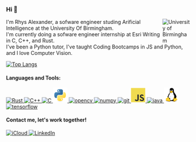 ### Hi 👋

<img src="https://universitas21.com/sites/default/files/styles/scale_640_w/public/2018-04/1200px-BirminghamUniversityCrest.svg_.png?itok=kxhnaaLp" width="75" align="right" title="University of Birmingham">

I'm Rhys Alexander, a sofware engineer studing Arificial Intelligence at the University Of Birmingham.<br>
I'm currently doing a sofware engineer internship at Esri Writing in C, C++, and Rust.<br>
I've been a Python tutor, I've taught Coding Bootcamps in JS and Python, and I love Computer Vision.

[![Top Langs](https://github-readme-stats.vercel.app/api/top-langs/?username=Rhys-Alexander&theme=dark&layout=compact)](https://github.com/anuraghazra/github-readme-stats)

<h4 align="left">Languages and Tools:</h4>
  <p align="left">
    <a href="https://www.rust-lang.org" target="_blank" rel="noreferrer">
    <img src="https://rustacean.net/assets/cuddlyferris.png" alt="Rust" height="40"/> 
    </a>
    <a href="https://en.wikipedia.org/wiki/C%2B%2B" target="_blank" rel="noreferrer">
    <img src="https://upload.wikimedia.org/wikipedia/commons/thumb/1/18/ISO_C%2B%2B_Logo.svg/800px-ISO_C%2B%2B_Logo.svg.png" alt="C++" height="40"/> 
    </a>
    <a href="https://en.wikipedia.org/wiki/C_(programming_language)" target="_blank" rel="noreferrer">
    <img src="https://upload.wikimedia.org/wikipedia/commons/thumb/1/18/C_Programming_Language.svg/1200px-C_Programming_Language.svg.png" alt="C" height="40"/> 
    </a>
    <a href="https://www.python.org" target="_blank" rel="noreferrer">
    <img src="https://raw.githubusercontent.com/devicons/devicon/master/icons/python/python-original.svg" alt="python" height="40"/> 
    </a> 
    <a href="https://opencv.org/" target="_blank" rel="noreferrer">
      <img src="https://www.vectorlogo.zone/logos/opencv/opencv-icon.svg" alt="opencv" height="40"/> 
    </a>
    <a href="https://numpy.org" target="_blank" rel="noreferrer">
      <img src="https://seeklogo.com/images/N/numpy-logo-479C24EC79-seeklogo.com.png" alt="numpy" height="40"/> 
    </a> 
    <a href="https://git-scm.com/" target="_blank" rel="noreferrer">
      <img src="https://www.vectorlogo.zone/logos/git-scm/git-scm-icon.svg" alt="git" height="40"/>
    </a> 
    <a href="https://developer.mozilla.org/en-US/docs/Web/JavaScript" target="_blank" rel="noreferrer">
      <img src="https://raw.githubusercontent.com/devicons/devicon/master/icons/javascript/javascript-original.svg" alt="javascript" height="40"/> 
    </a> 
    <a href="https://www.java.com/en/" target="_blank" rel="noreferrer">
      <img src="https://i.pinimg.com/originals/79/5e/bb/795ebb5f4a470cd7242136237f61fc53.png" alt="java" height="40"/> 
    </a> 
    <a href="https://www.linux.org/" target="_blank" rel="noreferrer">
      <img src="https://raw.githubusercontent.com/devicons/devicon/master/icons/linux/linux-original.svg" alt="linux" height="40"/> 
    </a> 
    <a href="https://www.tensorflow.org" target="_blank" rel="noreferrer">
    <img src="https://www.vectorlogo.zone/logos/tensorflow/tensorflow-icon.svg" alt="tensorflow" height="40"/> 
    </a>
  </p>

#### Contact me, let's work together!

<p>
  <a href="mailto:rhys.wa@icloud.com">
    <img alt="iCloud" src="https://img.shields.io/badge/iCloud-%2312100E.svg?&style=for-the-badge&logo=iCloud&logoColor=white" />
  </a>
  <a href="https://www.linkedin.com/in/rhys-alexander-7a390b252/">
    <img alt="LinkedIn" src="https://img.shields.io/badge/LinkedIn-%237289da.svg?&style=for-the-badge&logo=LinkedIn&logoColor=white" />
  </a>
</p>
